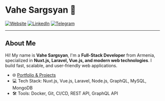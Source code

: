 # Vahe Sargsyan 👋

[![Website](https://img.shields.io/badge/website-vahe.anidzen.com-blue?style=flat-square)](https://vahe.anidzen.com)
[![LinkedIn](https://img.shields.io/badge/LinkedIn-Vahe%20Sargsyan-blue?style=flat-square)](https://www.linkedin.com/in/vahe-sargsyan-ba5028271)
[![Telegram](https://img.shields.io/badge/Telegram-@Vahesargsyan2005-blue?style=flat-square)](https://t.me/Vahesargsyan2005)

---

## About Me

Hi! My name is **Vahe Sargsyan**, I'm a **Full-Stack Developer** from Armenia, specialized in **Nuxt.js, Laravel, Vue.js, and modern web technologies**. I build fast, scalable, and user-friendly web applications.  

- 🌐 [Portfolio & Projects](https://vahe.anidzen.com)  
- 💻 Tech Stack: Nuxt.js, Vue.js, Laravel, Node.js, GraphQL, MySQL, MongoDB  
- 🛠 Tools: Docker, Git, CI/CD, REST API, GraphQL API
